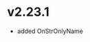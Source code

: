 # v2.23.1

* added OnStrOnlyName

[//]: # (* completely overhauled [overload]&#40;https://satella.readthedocs.io/en/latest/coding/functions.html#function-overloading&#41;, )

[//]: # (  ie. fixed #57.)
